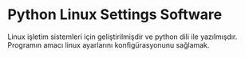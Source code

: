 # Python Linux Settings Software

Linux işletim sistemleri için geliştirilmişdir ve python dili ile yazılmışdır. Programın amacı linux ayarlarını konfigürasyonunu sağlamak.
